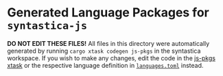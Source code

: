 # Generated Language Packages for `syntastica-js`

**DO NOT EDIT THESE FILES!** All files in this directory were automatically
generated by running `cargo xtask codegen js-pkgs` in the syntastica workspace.
If you wish to make any changes, edit the code in the
[js-pkgs xtask](../../xtask/src/codegen/js_pkgs.rs) or the respective language
definition in [`languages.toml`](../../syntastica-macros/languages.toml)
instead.
